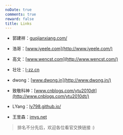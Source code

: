 ```yaml
---
noDate: true
comments: true
reward: false
title: Links
---
```


* 郭建祥：[guojianxiang.com/](http://guojianxiang.com/)

* 浩哥：[www.iyeele.com](http://www.iyeele.com/)

* 高文：[www.wencst.com](http://www.wencst.com/)

* 壮壮：[l-zz.cn](http://l-zz.cn)

* dwong：[www.dwong.in](http://www.dwong.in/)

* 致敬科神：[www.cnblogs.com/ytu2010dt](http://www.cnblogs.com/ytu2010dt/)

* LYang：[ly798.github.io/](http://ly798.github.io/)

* 王昱森：[imys.net](http://imys.net)


>排名不分先后，欢迎各位看官交换链接 :)

